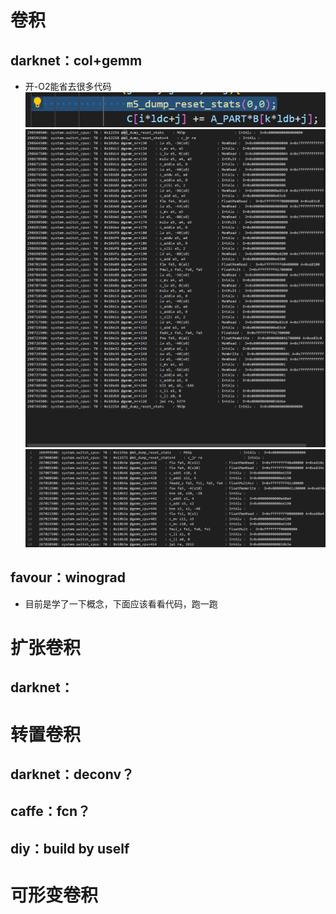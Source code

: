 # 卷积

## darknet：col+gemm

* 开-O2能省去很多代码
  ![Alt text](image/1708526192781.png)
  ![Alt text](image/1708526147978.png)
  ![Alt text](image/1708526434235.png)

## favour：winograd

* 目前是学了一下概念，下面应该看看代码，跑一跑

# 扩张卷积

## darknet：


# 转置卷积

## darknet：deconv？

## caffe：fcn？

## diy：build by uself


# 可形变卷积
